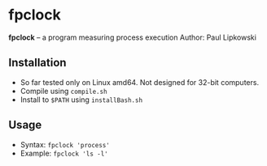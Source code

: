 # fpclock 

**fpclock** – a program measuring process execution
Author: Paul Lipkowski

## Installation

- So far tested only on Linux amd64. Not designed for 32-bit computers.
- Compile using `compile.sh`
- Install to `$PATH` using `installBash.sh`

## Usage 
- Syntax: `fpclock 'process'` 
- Example: `fpclock 'ls -l'`
